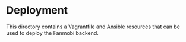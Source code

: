 Deployment
===============
This directory contains a Vagrantfile and Ansible resources that can be
used to deploy the Fanmobi backend.
